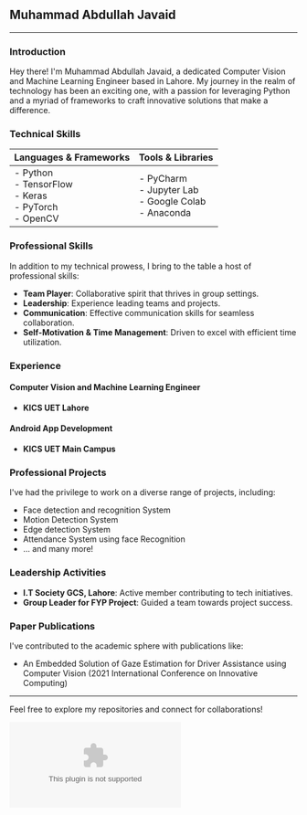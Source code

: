 ## Muhammad Abdullah Javaid


---

### Introduction
Hey there! I'm Muhammad Abdullah Javaid, a dedicated Computer Vision and Machine Learning Engineer based in Lahore. My journey in the realm of technology has been an exciting one, with a passion for leveraging Python and a myriad of frameworks to craft innovative solutions that make a difference.

### Technical Skills
| Languages & Frameworks | Tools & Libraries | 
| --- | --- |
| - Python <br> - TensorFlow <br> - Keras <br> - PyTorch <br> - OpenCV | - PyCharm <br> - Jupyter Lab <br> - Google Colab <br> - Anaconda |

### Professional Skills
In addition to my technical prowess, I bring to the table a host of professional skills:
- **Team Player**: Collaborative spirit that thrives in group settings.
- **Leadership**: Experience leading teams and projects.
- **Communication**: Effective communication skills for seamless collaboration.
- **Self-Motivation & Time Management**: Driven to excel with efficient time utilization.

### Experience
#### Computer Vision and Machine Learning Engineer
- **KICS UET Lahore**
  
#### Android App Development
- **KICS UET Main Campus**

### Professional Projects
I've had the privilege to work on a diverse range of projects, including:
- Face detection and recognition System
- Motion Detection System
- Edge detection System
- Attendance System using face Recognition
- ... and many more!

### Leadership Activities
- **I.T Society GCS, Lahore**: Active member contributing to tech initiatives.
- **Group Leader for FYP Project**: Guided a team towards project success.

### Paper Publications
I've contributed to the academic sphere with publications like:
- An Embedded Solution of Gaze Estimation for Driver Assistance using Computer Vision (2021 International Conference on Innovative Computing)

---

Feel free to explore my repositories and connect for collaborations!

![Let's Code!](abdullahjavaid0307@gmail.com)
